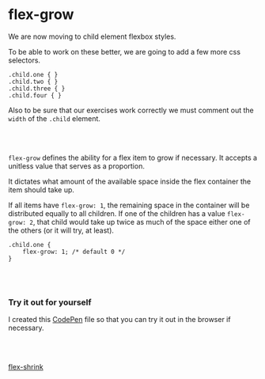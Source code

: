 # flex-grow
We are now moving to child element flexbox styles.

To be able to work on these better, we are going to add a few more css selectors.
```
.child.one { }
.child.two { }
.child.three { }
.child.four { }
```

Also to be sure that our exercises work correctly we must comment out the `width` of the `.child` element.

<p><br /><br /></p>

`flex-grow` defines the ability for a flex item to grow if necessary. It accepts a unitless value that serves as a proportion.

It dictates what amount of the available space inside the flex container the item should take up.

If all items have `flex-grow: 1`, the remaining space in the container will be distributed equally to all children. If one of the children has a value `flex-grow: 2`, that child would take up twice as much of the space either one of the others (or it will try, at least).

```
.child.one {
    flex-grow: 1; /* default 0 */
}
```

<p><br /><br /></p>

### Try it out for yourself
I created this <a href="https://codepen.io/ccucalon/pen/QWzLNzR/a246eecb70df5772b480dbd9830e962b" target="_blank">CodePen</a> file so that you can try it out in the browser if necessary.

<p><br /><br /></p>

[flex-shrink](./../10-flex-shrink/)